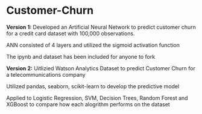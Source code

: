 # Customer-Churn

<b>Version 1:</b> Developed an Artificial Neural Network to predict customer churn for a credit card dataset with 100,000 observations. 

ANN consisted of 4 layers and utilized the sigmoid activation function

The ipynb and dataset has been included for anyone to fork

<b>Version 2:</b> Uitlizied Watson Analytics Dataset to predict Customer Churn for a telecommunications company

Utilized pandas, seaborn, scikit-learn to develop the predictive model

Applied to Logistic Regression, SVM, Decision Trees, Random Forest and XGBoost to compare how each alogrithm performs on the dataset
